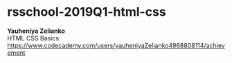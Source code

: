 # rsschool-2019Q1-html-css
<strong>Yauheniya Zelianko</strong><br>
HTML CSS Basics: https://www.codecademy.com/users/yauheniyaZelianko4968808114/achievement
